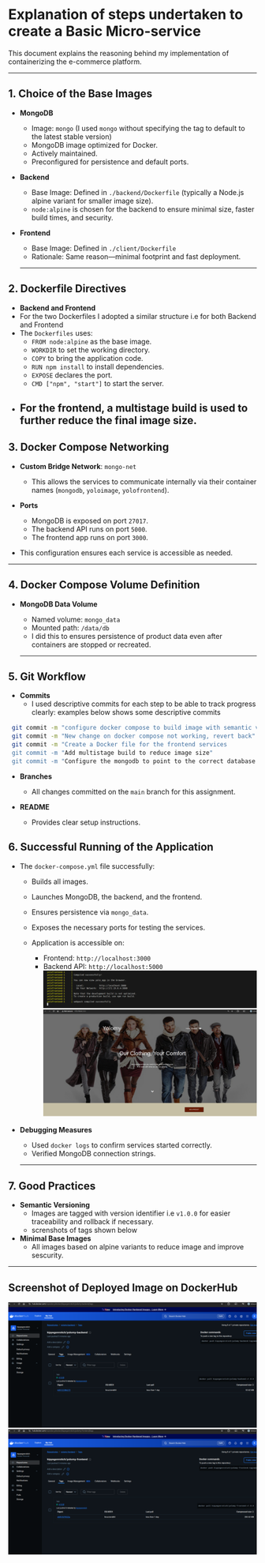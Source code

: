# Explanation of steps undertaken to create a Basic Micro-service

This document explains the reasoning behind my implementation of containerizing the e-commerce platform.

---

## 1. Choice of the Base Images

- **MongoDB**
  - Image: `mongo` (I used `mongo` without specifying the tag to default to the latest stable version)
  - MongoDB image optimized for Docker.
  - Actively maintained.
  - Preconfigured for persistence and default ports.

- **Backend**
  - Base Image: Defined in `./backend/Dockerfile` (typically a Node.js alpine variant for smaller image size).
  - `node:alpine` is chosen for the backend to ensure minimal size, faster build times, and security.

- **Frontend**
  - Base Image: Defined in `./client/Dockerfile` 
  - Rationale: Same reason—minimal footprint and fast deployment.
  ---

## 2. Dockerfile Directives

- **Backend and Frontend**
 - For the two Dockerfiles I adopted a similar structure i.e for both Backend and Frontend
  - The `Dockerfiles` uses:
    - `FROM node:alpine` as the base image.
    - `WORKDIR` to set the working directory.
    - `COPY` to bring the application code.
    - `RUN npm install` to install dependencies.
    - `EXPOSE` declares the port.
    - `CMD ["npm", "start"]` to start the server.
- For the frontend, a multistage build is used to further reduce the final image size.
    ---

## 3. Docker Compose Networking

- **Custom Bridge Network**: `mongo-net`
  - This allows the services to communicate internally via their container names (`mongodb`, `yoloimage`, `yolofrontend`).
- **Ports**
    - MongoDB is exposed on port `27017`.
    - The backend API runs on port `5000`.
    - The frontend app runs on port `3000`.

- This configuration ensures each service is accessible as needed.

 ---

## 4. Docker Compose Volume Definition

- **MongoDB Data Volume**
  - Named volume: `mongo_data`
  - Mounted path: `/data/db`
  - I did this to ensures persistence of product data even after containers are stopped or recreated. 

  ---

## 5. Git Workflow

- **Commits**
  - I used descriptive commits for each step to be able to track progress clearly: examples below shows some descriptive commits
 
 ```bash
  git commit -m "configure docker compose to build image with semantic versioning"
  git commit -m "New change on docker compose not working, revert back"
  git commit -m "Create a Docker file for the frontend services
  git commit -m "Add multistage build to reduce image size"
  git commit -m "Configure the mongodb to point to the correct database name"
   ```
    
- **Branches**
  - All changes committed on the `main` branch for this assignment.
    
- **README**
  - Provides clear setup instructions.

## 6. Successful Running of the Application

- The `docker-compose.yml` file successfully:
  - Builds all images.
  - Launches MongoDB, the backend, and the frontend.
  - Ensures persistence via `mongo_data`.
  - Exposes the necessary ports for testing the services.


  - Application is accessible on:
    - Frontend: `http://localhost:3000`
    - Backend API: `http://localhost:5000`
    ![alt text](dockercomposerunning.png)
    ![alt text](websitescreenshot.png)

- **Debugging Measures**
  - Used `docker logs` to confirm services started correctly.
  - Verified MongoDB connection strings.

  ---

## 7. Good Practices

- **Semantic Versioning**
  - Images are tagged with version identifier i.e `v1.0.0` for easier traceability and rollback if necessary.
  - screnshots of tags shown below
- **Minimal Base Images**
  - All images based on alpine variants to reduce image and improve sescurity.

---
## Screenshot of Deployed Image on DockerHub
![alt text](backend.png)![alt text](Frontend.png)